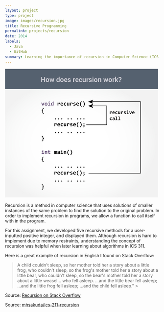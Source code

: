 ```yaml
---
layout: project
type: project
image: images/recursion.jpg
title: Recursive Programming
permalink: projects/recursion
date: 2014
labels:
  - Java
  - GitHub
summary: Learning the importance of recursion in Computer Science (ICS 211).
---
```


<img class="ui large right floated rounded image" src="../images/recursion1.jpg">

Recursion is a method in computer science that uses solutions of smaller instances of the same problem to find the solution to the original problem. In order to implement recursion in programs, we allow a function to call itself with in the program.

For this assignment, we developed five recursive methods for a user-inputted positive integer, and displayed them. Although recursion is hard to implement due to memory restraints, understanding the concept of recursion was helpful when later learning about algorithms in ICS 311.

Here is a great example of recursion in English I found on Stack Overflow:

> A child couldn't sleep, so her mother told her a story about a little frog,
    who couldn't sleep, so the frog's mother told her a story about a little bear,
         who couldn't sleep, so the bear's mother told her a story about a little weasel... 
            who fell asleep.
         ...and the little bear fell asleep;
    ...and the little frog fell asleep;
...and the child fell asleep." >

Source: <a href="https://stackoverflow.com/questions/3021/what-is-recursion-and-when-should-i-use-it">Recursion on Stack Overflow</a>

Source: <a href="https://github.com/mhsakuda/ICS-Projects/blob/master/Assignment%206/SakudaMitchell6.java"><i class="large github icon "></i>mhsakuda/ics-211-recursion</a>

